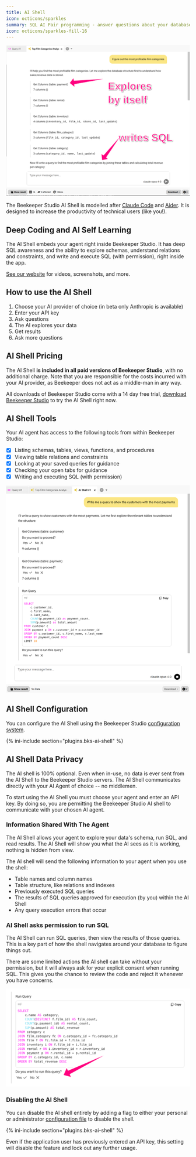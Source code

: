 ```yaml
---
title: AI Shell
icon: octicons/sparkles
summary: SQL AI Pair programming - answer questions about your database or build something new.
icon: octicons/sparkles-fill-16
---
```

<!--
![AI Shell Video](https://placehold.co/600x400?text=AI_WALKTHROUGH_VIDEO) -->

![AI overview](../assets/images/ai/ai-overview-image.png)

The Beekeeper Studio AI Shell is modelled after [Claude Code](https://www.anthropic.com/claude-code) and [Aider](https://aider.chat/). It is designed to increase the productivity of technical users (like you!).



## Deep Coding and AI Self Learning

The AI Shell embeds your agent right inside Beekeeper Studio. It has deep SQL awareness and the ability to explore schemas, understand relations and constraints, and write and execute SQL (with permission), right inside the app.

[See our website](https://beekeeperstudio.io/features/ai-sql) for videos, screenshots, and more.

## How to use the AI Shell

1. Choose your AI provider of choice (in beta only Anthropic is available)
2. Enter your API key
3. Ask questions
4. The AI explores your data
5. Get results
6. Ask more questions

## AI Shell Pricing

The AI Shell **is included in all paid versions of Beekeeper Studio**, with no additional charge. Note that you are responsible for the costs incurred with your AI provider, as Beekeeper does not act as a middle-man in any way.

All downloads of Beekeeper Studio come with a 14 day free trial, [download Beekeeper Studio](https://beekeeperstudio.io/get) to try the AI Shell right now.

## AI Shell Tools

Your AI agent has access to the following tools from within Beekeeper Studio:

- [x] Listing schemas, tables, views, functions, and procedures
- [x] Viewing table relations and constraints
- [x] Looking at your saved queries for guidance
- [x] Checking your open tabs for guidance
- [x] Writing and executing SQL (with permission)

![AI Tools walkthrough](../assets/images/ai/ai-helpful-tools.png)

## AI Shell Configuration

You can configure the AI Shell using the Beekeeper Studio [configuration system](./configuration.md).

{% ini-include section="plugins.bks-ai-shell" %}

## AI Shell Data Privacy

The AI shell is 100% optional. Even when in-use, no data is ever sent from the AI Shell to the Beekeeper Studio servers. The AI Shell communicates directly with your AI Agent of choice -- no middlemen.

To start using the AI Shell you must choose your agent and enter an API key. By doing so, you are permitting the Beekeeper Studio AI shell to communicate with your chosen AI agent.

### Information Shared With The Agent

The AI Shell allows your agent to explore your data's schema, run SQL, and read results. The AI Shell will show you what the AI sees as it is working, nothing is hidden from view.

The AI shell will send the following information to your agent when you use the shell:

- Table names and column names
- Table structure, like relations and indexes
- Previously executed SQL queries
- The results of SQL queries approved for execution (by you) within the AI Shell
- Any query execution errors that occur


### AI Shell asks permission to run SQL

The AI Shell can run SQL queries, then view the results of those queries. This is a key part of how the shell navigates around your database to figure things out.

There are some limited actions the AI shell can take without your permission, but it will always ask for your explicit consent when running SQL. This gives you the chance to review the code and reject it whenever you have concerns.

![AI Asks permission](../assets/images/ai/ai-asks-permission.png)


### Disabling the AI Shell

You can disable the AI shell entirely by adding a flag to either your personal or administrator [configuration file](./configuration.md) to disable the shell.

{% ini-include section="plugins.bks-ai-shell" %}

Even if the application user has previously entered an API key, this setting will disable the feature and lock out any further usage.

